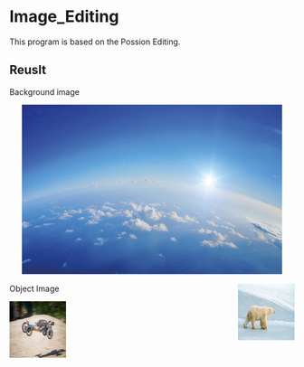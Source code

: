 # Image_Editing
This program is based on the Possion Editing.

## Reuslt
Background image
<p align="center">
  <img width="460" height="300" src="https://github.com/nissekl/Image_Editing/blob/main/Test_Img/earth.jpeg">
</p>

Object Image
<img align="right" width="100" height="100" src="https://github.com/nissekl/Image_Editing/blob/main/Test_Img/bear.jpg">

<img align="left" width="100" height="100" src="https://github.com/nissekl/Image_Editing/blob/main/Test_Img/car_foreground.jpg">
